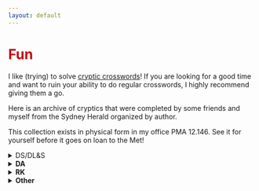 ```yaml
---
layout: default
---
```


<h1 style="color: #cc0000;">Fun</h1>

I like (trying) to solve [cryptic crosswords](https://en.wikipedia.org/wiki/Cryptic_crossword)! If you are looking for a good time and want to ruin your ability to do regular crosswords, I highly recommend giving them a go. 

Here is an archive of cryptics that were completed by some friends and myself from the Sydney Herald organized by author. 

This collection exists in physical form in my office PMA 12.146. See it for yourself before it goes on loan to the Met!

<details>
  <summary>DS/DL&S</summary>

  
   [December 10, 2024](assets/files/cryptics/DLS_12_10_24.pdf)
   
   [January 14, 2025](/assets/files/cryptics/DLS_1_14_25.pdf)
   
   [January 28, 2025](/assets/files/cryptics/DLS_1_28_25.pdf)
   
   [April 1, 2025](/assets/files/cryptics/DLS_4_1_25.pdf)
   
   [April 15, 2025](/assets/files/cryptics/DLS_4_15_25.pdf)
   
   [April 25, 2024](/assets/files/cryptics/DS_4_25_25.pdf)
   
   [June 24, 2025](/assets/files/cryptics/DLS_6_24_25.pdf)


</details>

<details class="expand-box">
  <summary><strong>DA</strong></summary>

  
   [December 5, 2024](/assets/files/cryptics/DA_12_5_24.pdf)
    
   [January 15, 2025](/assets/files/cryptics/DA_1_15_25.pdf)
    
   [February 6, 2025](/assets/files/cryptics/DA_2_6_25.pdf)
   
   [February 27, 2025](/assets/files/cryptics/DA_2_27_25.pdf)
   
   [March 6, 2025](/assets/files/cryptics/DA_3_6_25.pdf)
   
   [March 13, 2025](/assets/files/cryptics/DA_3_13_25.pdf)
   
   [April 10, 2025](/assets/files/cryptics/DA_4_10_25.pdf)
   
   [June 26, 2025](/assets/files/cryptics/DA_6_26_25.pdf)
   
   [idk when](/assets/files/cryptics/DA_idk.pdf)

    
</details>

<details class="expand-box">
  <summary><strong>RK</strong></summary>


  [December 11, 2024](/assets/files/cryptics/RK_12_11_24.pdf)
  
  [December 25, 2024](/assets/files/cryptics/RK_12_25_24.pdf)
  
  [February 19, 2025](/assets/files/cryptics/RK_2_19_25.pdf)
   
  [March 19, 2025](/assets/files/cryptics/RK_3_19_25.pdf)
  
  [March 26, 2025](/assets/files/cryptics/RK_3_26_25.pdf)
  
  [April 9, 2025](/assets/files/cryptics/RK_4_9_25.pdf)
  
  [April 23, 2025](/assets/files/cryptics/RK_4_23_25.pdf)
  
  [June 18, 2025](/assets/files/cryptics/RK_6_18_25.pdf)
  
  [idk when](/assets/files/cryptics/RK_idk.pdf)

    
</details>

<details class="expand-box">
  <summary><strong>Other</strong></summary>


  [LR, December 30, 2024](/assets/files/cryptics/LR_12_30_24.pdf)
  
  [NS, January 1, 2025](/assets/files/cryptics/NS_1_1_25.pdf)
  
  [RM, April 13, 2025](/assets/files/cryptics/RM_4_13_25.pdf)

    
</details>


